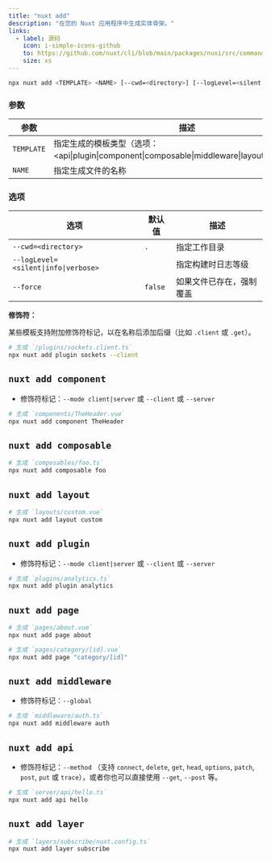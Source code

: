 ```yaml
---
title: "nuxt add"
description: "在您的 Nuxt 应用程序中生成实体骨架。"
links:
  - label: 源码
    icon: i-simple-icons-github
    to: https://github.com/nuxt/cli/blob/main/packages/nuxi/src/commands/add.ts
    size: xs
---
```


<!--add-cmd-->
```bash [Terminal]
npx nuxt add <TEMPLATE> <NAME> [--cwd=<directory>] [--logLevel=<silent|info|verbose>] [--force]
```
<!--/add-cmd-->

### 参数

<!--add-args-->
参数 | 描述
--- | ---
`TEMPLATE` | 指定生成的模板类型（选项：<api\|plugin\|component\|composable\|middleware\|layout\|page\|layer>）
`NAME` | 指定生成文件的名称
<!--/add-args-->

### 选项

<!--add-opts-->
选项 | 默认值 | 描述
--- | --- | ---
`--cwd=<directory>` | `.` | 指定工作目录
`--logLevel=<silent\|info\|verbose>` |  | 指定构建时日志等级
`--force` | `false` | 如果文件已存在，强制覆盖
<!--/add-opts-->

**修饰符：**

某些模板支持附加修饰符标记，以在名称后添加后缀（比如 `.client` 或 `.get`）。

```bash [Terminal]
# 生成 `/plugins/sockets.client.ts`
npx nuxt add plugin sockets --client
```

## `nuxt add component`

* 修饰符标记：`--mode client|server` 或 `--client` 或 `--server`

```bash [Terminal]
# 生成 `components/TheHeader.vue`
npx nuxt add component TheHeader
```

## `nuxt add composable`

```bash [Terminal]
# 生成 `composables/foo.ts`
npx nuxt add composable foo
```

## `nuxt add layout`

```bash [Terminal]
# 生成 `layouts/custom.vue`
npx nuxt add layout custom
```

## `nuxt add plugin`

* 修饰符标记：`--mode client|server` 或 `--client` 或 `--server`

```bash [Terminal]
# 生成 `plugins/analytics.ts`
npx nuxt add plugin analytics
```

## `nuxt add page`

```bash [Terminal]
# 生成 `pages/about.vue`
npx nuxt add page about
```

```bash [Terminal]
# 生成 `pages/category/[id].vue`
npx nuxt add page "category/[id]"
```

## `nuxt add middleware`

* 修饰符标记：`--global`

```bash [Terminal]
# 生成 `middleware/auth.ts`
npx nuxt add middleware auth
```

## `nuxt add api`

* 修饰符标记：`--method` （支持 `connect`, `delete`, `get`, `head`, `options`, `patch`, `post`, `put` 或 `trace`），或者你也可以直接使用 `--get`, `--post` 等。

```bash [Terminal]
# 生成 `server/api/hello.ts`
npx nuxt add api hello
```

## `nuxt add layer`

```bash [Terminal]
# 生成 `layers/subscribe/nuxt.config.ts`
npx nuxt add layer subscribe
```
